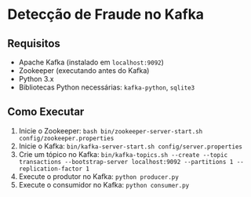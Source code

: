 # Detecção de Fraude no Kafka

## Requisitos
- Apache Kafka (instalado em `localhost:9092`)
- Zookeeper (executando antes do Kafka)
- Python 3.x
- Bibliotecas Python necessárias: `kafka-python`, `sqlite3`

## Como Executar

1. Inicie o Zookeeper:
   `bash
   bin/zookeeper-server-start.sh config/zookeeper.properties`
2. Inicie o Kafka:
    `bin/kafka-server-start.sh config/server.properties`
3. Crie um tópico no Kafka:
    `bin/kafka-topics.sh --create --topic transactions --bootstrap-server localhost:9092 --partitions 1 --replication-factor 1`
4. Execute o produtor no Kafka:
    `python producer.py`
5. Execute o consumidor no Kafka:
    `python consumer.py`

